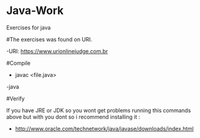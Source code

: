 # Java-Work
Exercises for java

#The exercises was found on URI.

-URI: https://www.urionlinejudge.com.br

#Compile 

- javac  <file.java>

-java <file>
  
 #Verify 
 
 If you have JRE or JDK so you wont get problems running this commands above but with you dont so i recommend installing it :
 
 - http://www.oracle.com/technetwork/java/javase/downloads/index.html 
